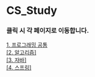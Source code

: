 # CS_Study
### 클릭 시 각 페이지로 이동합니다.
[1. 프로그래밍 공통](https://github.com/LeeKiJong/CS_Study/edit/main/Programming/README.md)  
[[2. 알고리즘]](https://github.com/LeeKiJong/CS_Study/blob/main/Algorithm/README.md)  
[[3. 자바]](https://github.com/LeeKiJong/CS_Study/blob/main/Java/README.md)  
[[4. 스프링]](https://github.com/LeeKiJong/CS_Study/blob/main/Spring/README.md)  

